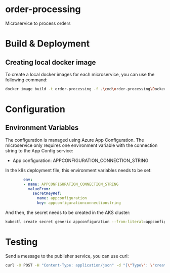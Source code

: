 # order-processing
Microservice to process orders

# Build & Deployment

## Creating local docker image

To create a local docker images for each microservice, you can use the following command:

```bash
docker image build -t order-processing -f .\cmd\order-processing\Dockerfile .
```

# Configuration

## Environment Variables

The configuration is managed using Azure App Configuration. The microservice only requires one environment variable with the connection string to the App Config service:
* App configuration: APPCONFIGURATION_CONNECTION_STRING

In the k8s deployment file, this environment variables needs to be set:

```yaml
        env:
        - name: APPCONFIGURATION_CONNECTION_STRING
          valueFrom:
            secretKeyRef:
              name: appconfiguration
              key: appconfigurationconnectionstring
```

And then, the secret needs to be created in the AKS cluster:

```bash
kubectl create secret generic appconfiguration --from-literal=appconfigurationconnectionstring="<connection string>"
```

# Testing

Send a message to the publisher service, you can use curl:

```bash
curl -X POST -H "Content-Type: application/json" -d "{\"Type\": \"create_order\"}" http://<ipaddress>:80/publish
```

